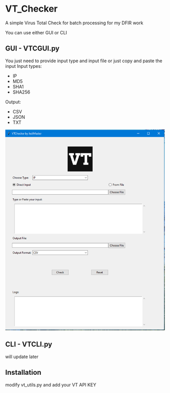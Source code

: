 # VT_Checker
A simple Virus Total Check for batch processing for my DFIR work

You can use either GUI or CLI

## GUI - VTCGUI.py
You just need to provide input type and input file or just copy and paste the input
Input types:
- IP
- MD5
- SHA1
- SHA256

Output:
- CSV
- JSON
- TXT
  
![Beta Mode of VT_Checker](https://github.com/jdmastermy/VT_Checker/blob/main/GUI.PNG)

## CLI - VTCLI.py
will update later

## Installation
modify vt_utils.py and add your VT API KEY
